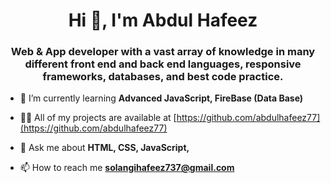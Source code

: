<h1 align="center">Hi 👋, I'm Abdul Hafeez</h1>
<h3 align="center">Web & App developer with a vast array of knowledge in many different front end and back end languages, responsive frameworks, databases, and best code practice.</h3>

- 🌱 I’m currently learning **Advanced JavaScript, FireBase (Data Base)**

- 👨‍💻 All of my projects are available at [https://github.com/abdulhafeez77](https://github.com/abdulhafeez77)

- 💬 Ask me about **HTML, CSS, JavaScript,**

- 📫 How to reach me **solangihafeez737@gmail.com**

